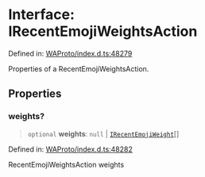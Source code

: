 # Interface: IRecentEmojiWeightsAction

Defined in: [WAProto/index.d.ts:48279](https://github.com/Fokusdotid/bail/blob/8a30cf93a8ac726f06d1ad6578695812a8253e53/WAProto/index.d.ts#L48279)

Properties of a RecentEmojiWeightsAction.

## Properties

### weights?

> `optional` **weights**: `null` \| [`IRecentEmojiWeight`](../../../interfaces/IRecentEmojiWeight.md)[]

Defined in: [WAProto/index.d.ts:48282](https://github.com/Fokusdotid/bail/blob/8a30cf93a8ac726f06d1ad6578695812a8253e53/WAProto/index.d.ts#L48282)

RecentEmojiWeightsAction weights
